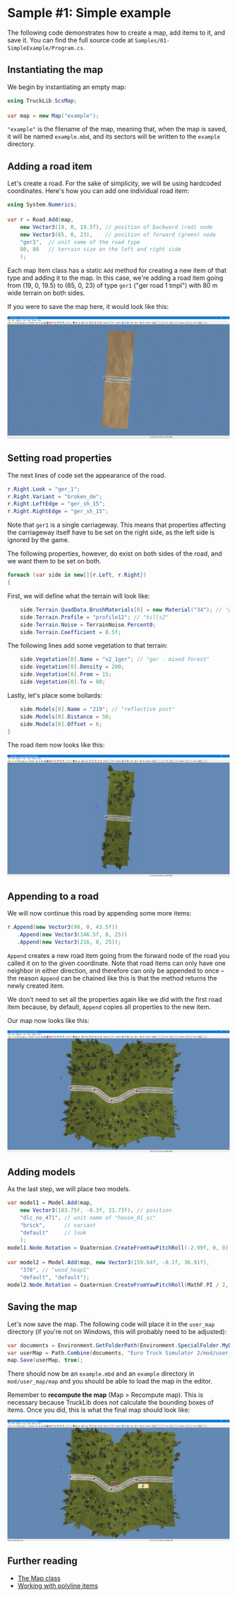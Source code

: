 # Sample #1: Simple example

The following code demonstrates how to create a map, add items to it, and save it.
You can find the full source code at `Samples/01-SimpleExample/Program.cs`. 

## Instantiating the map
We begin by instantiating an empty map:

```cs
using TruckLib.ScsMap;

var map = new Map("example");
```

`"example"` is the filename of the map, meaning that, when the map is saved, it will be named
`example.mbd`, and its sectors will be written to the `example` directory.

## Adding a road item
Let's create a road. For the sake of simplicity, we will be using hardcoded coordinates. Here's how
you can add one individual road item:

```cs
using System.Numerics;

var r = Road.Add(map,
    new Vector3(19, 0, 19.5f), // position of backward (red) node
    new Vector3(65, 0, 23),    // position of forward (green) node
    "ger1",  // unit name of the road type
    80, 80   // terrain size on the left and right side
    );
```

Each map item class has a static `Add` method for creating a new item of that type and adding it
to the map. In this case, we're adding a road item going from (19, 0, 19.5) to (65, 0, 23) of type
`ger1` ("ger road 1 tmpl") with 80 m wide terrain on both sides.

If you were to save the map here, it would look like this:

![](../../images/01-wip1.png)

## Setting road properties
The next lines of code set the appearance of the road.

```cs
r.Right.Look = "ger_1";
r.Right.Variant = "broken_de";
r.Right.LeftEdge = "ger_sh_15";
r.Right.RightEdge = "ger_sh_15";
```

Note that `ger1` is a single carriageway. This means that properties affecting the carriageway itself
have to be set on the right side, as the left side is ignored by the game.

The following properties, however, do exist on both sides of the road, and we want them to be set on both.

```cs
foreach (var side in new[]{r.Left, r.Right})
{
```

First, we will define what the terrain will look like:

```cs
    side.Terrain.QuadData.BrushMaterials[0] = new Material("34"); // "grass_ger_main"
    side.Terrain.Profile = "profile12"; // "hills2"
    side.Terrain.Noise = TerrainNoise.Percent0;
    side.Terrain.Coefficient = 0.5f;
```

The following lines add some vegetation to that terrain:
```cs
    side.Vegetation[0].Name = "v2_1ger"; // "ger - mixed forest"
    side.Vegetation[0].Density = 200;
    side.Vegetation[0].From = 15;
    side.Vegetation[0].To = 80;
```

Lastly, let's place some bollards:
```cs
    side.Models[0].Name = "219"; // "reflective post"
    side.Models[0].Distance = 50;
    side.Models[0].Offset = 6;
}
```

The road item now looks like this:

![](../../images/01-wip2.png)

## Appending to a road
We will now continue this road by appending some more items:

```cs
r.Append(new Vector3(98, 0, 43.5f))
   .Append(new Vector3(146.5f, 0, 25))
   .Append(new Vector3(216, 0, 25));
```

`Append` creates a new road item going from the forward node of the road you called it on
to the given coordinate. Note that road items can only have one neighbor in either direction,
and therefore can only be appended to once &ndash; the reason `Append` can be chained like this is
that the method returns the newly created item.

We don't need to set all the properties again like we did with the first road item
because, by default, `Append` copies all properties to the new item.

Our map now looks like this:

![](../../images/01-wip3.png)

## Adding models
As the last step, we will place two models.

```cs
var model1 = Model.Add(map,
    new Vector3(103.75f, -0.3f, 31.73f), // position 
    "dlc_no_471", // unit name of "house_01_sc"
    "brick",      // variant
    "default"     // look
    );
model1.Node.Rotation = Quaternion.CreateFromYawPitchRoll(-2.99f, 0, 0);

var model2 = Model.Add(map, new Vector3(159.64f, -0.1f, 36.91f), 
    "378", // "wood_heap1"
    "default", "default"); 
model2.Node.Rotation = Quaternion.CreateFromYawPitchRoll(MathF.PI / 2, 0, 0);
```

## Saving the map
Let's now save the map. The following code will place it in the `user_map` directory (if you're not
on Windows, this will probably need to be adjusted):

```cs
var documents = Environment.GetFolderPath(Environment.SpecialFolder.MyDocuments);
var userMap = Path.Combine(documents, "Euro Truck Simulator 2/mod/user_map/map/");
map.Save(userMap, true);
```

There should now be an `example.mbd` and an `example` directory in `mod/user_map/map` and 
you should be able to load the map in the editor.

Remember to **recompute the map** (Map > Recompute map). This is necessary because TruckLib
does not calculate the bounding boxes of items. Once you did, this is what the final map
should look like:

![](../../images/01-final.png)

## Further reading
* [The Map class](/TruckLib.ScsMap/map-class.md)
* [Working with polyline items](/TruckLib.ScsMap/polyline-items.md)